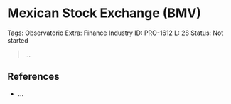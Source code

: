 # Mexican Stock Exchange (BMV)

Tags: Observatorio
Extra: Finance Industry
ID: PRO-1612
L: 28
Status: Not started

> …
> 

## References

- …